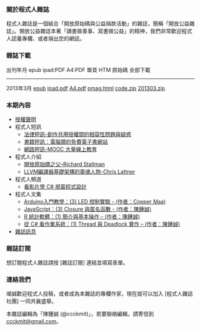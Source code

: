 ### 關於程式人雜誌
程式人雜誌是一個結合「開放原始碼與公益捐款活動」的雜誌，簡稱「開放公益雜誌」。開放公益雜誌本著「讀書做善事、寫書做公益」的精神，我們非常歡迎程式人認養專欄、或者捐出您的網誌。

### 雜誌下載

出刊年月       epub           ipad:PDF      A4:PDF     單頁 HTM     原始碼      全部下載
------------   ----------     -----------   --------   -----------  ----------  -------------
2013年3月      [epub]         [ipad.pdf]    [A4.pdf]   [pmag.html]  [code.zip]  [201303.zip]

### 本期內容
* [授權聲明](license.html)
* 程式人短訊
    * [法律短訊-創作共用授權間的相容性問題與疑惑](message1.html)
    * [書籍短訊：電腦類的免費電子書網站](message2.html)
    * [網路短訊-MOOC 大量線上教育](message3.html)
* 程式人介紹
    * [開放原始碼之父–Richard Stallman](people1.html)
    * [LLVM編譯器基礎架構的靈魂人物-Chris Lattner](people2.html)
* 程式人頻道
    * [看影片學 C# 視窗程式設計](video1.html)
* 程式人文集
    * [Arduino入門教學：(3) LED 控制實驗 - (作者：Copper Maa)](article1.html)
    * [JavaScript：(3) Closure 與匿名函數 - (作者：陳鍾誠)](article2.html)
    * [R 統計軟體：(1) 簡介與基本操作 – (作者：陳鍾誠)](article3.html)
    * [從 C# 看作業系統：(1) Thread 與 Deadlock 實作 – (作者：陳鍾誠)](article4.html)
* [雜誌訊息](info.html)
    
### 雜誌訂閱
想訂閱程式人雜誌請按 [雜誌訂閱] 連結並填寫表單。

### 連絡我們
竭誠歡迎程式人投稿，或者成為本雜誌的專欄作家，現在就可以加入 [程式人雜誌社團] 一同共襄盛舉。

本雜誌編輯為「陳鍾誠 (@ccckmit)」，若要聯絡編輯，請寄信到 <ccckmit@gmail.com>。

[epub]: ../book/pmag201303A4.epub
[ipad.pdf]: ../book/pmag201303ipad.pdf
[A4.pdf]: ../book/pmag201303A4.pdf
[code.zip]: ../code.zip
[pmag.html]: ../book/pmag201303.html
[201303.zip]: ../../201303.zip
